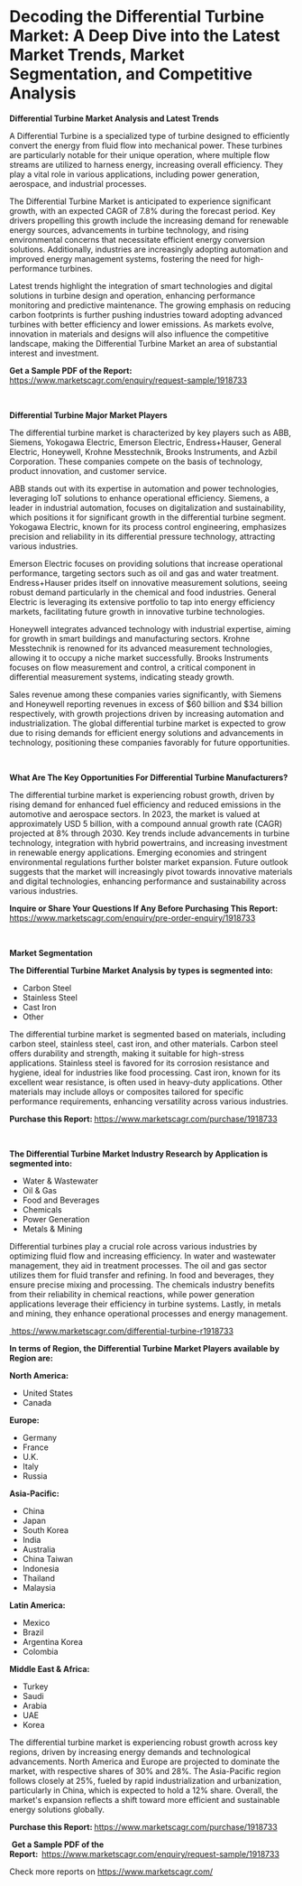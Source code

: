 <p><h1>Decoding the Differential Turbine Market: A Deep Dive into the Latest Market Trends, Market Segmentation, and Competitive Analysis</h1></p><p><strong>Differential Turbine Market Analysis and Latest Trends</strong></p>
<p><p>A Differential Turbine is a specialized type of turbine designed to efficiently convert the energy from fluid flow into mechanical power. These turbines are particularly notable for their unique operation, where multiple flow streams are utilized to harness energy, increasing overall efficiency. They play a vital role in various applications, including power generation, aerospace, and industrial processes.</p><p>The Differential Turbine Market is anticipated to experience significant growth, with an expected CAGR of 7.8% during the forecast period. Key drivers propelling this growth include the increasing demand for renewable energy sources, advancements in turbine technology, and rising environmental concerns that necessitate efficient energy conversion solutions. Additionally, industries are increasingly adopting automation and improved energy management systems, fostering the need for high-performance turbines.</p><p>Latest trends highlight the integration of smart technologies and digital solutions in turbine design and operation, enhancing performance monitoring and predictive maintenance. The growing emphasis on reducing carbon footprints is further pushing industries toward adopting advanced turbines with better efficiency and lower emissions. As markets evolve, innovation in materials and designs will also influence the competitive landscape, making the Differential Turbine Market an area of substantial interest and investment.</p></p>
<p><strong>Get a Sample PDF of the Report:&nbsp;</strong> <a href="https://www.marketscagr.com/enquiry/request-sample/1918733?utm_campaign=1166&utm_medium=2&utm_source=Github&utm_content=ia&utm_term=14012025&utm_id=differential-turbine">https://www.marketscagr.com/enquiry/request-sample/1918733</a></p>
<p>&nbsp;</p>
<p><strong>Differential Turbine Major Market Players</strong></p>
<p><p>The differential turbine market is characterized by key players such as ABB, Siemens, Yokogawa Electric, Emerson Electric, Endress+Hauser, General Electric, Honeywell, Krohne Messtechnik, Brooks Instruments, and Azbil Corporation. These companies compete on the basis of technology, product innovation, and customer service.</p><p>ABB stands out with its expertise in automation and power technologies, leveraging IoT solutions to enhance operational efficiency. Siemens, a leader in industrial automation, focuses on digitalization and sustainability, which positions it for significant growth in the differential turbine segment. Yokogawa Electric, known for its process control engineering, emphasizes precision and reliability in its differential pressure technology, attracting various industries.</p><p>Emerson Electric focuses on providing solutions that increase operational performance, targeting sectors such as oil and gas and water treatment. Endress+Hauser prides itself on innovative measurement solutions, seeing robust demand particularly in the chemical and food industries. General Electric is leveraging its extensive portfolio to tap into energy efficiency markets, facilitating future growth in innovative turbine technologies.</p><p>Honeywell integrates advanced technology with industrial expertise, aiming for growth in smart buildings and manufacturing sectors. Krohne Messtechnik is renowned for its advanced measurement technologies, allowing it to occupy a niche market successfully. Brooks Instruments focuses on flow measurement and control, a critical component in differential measurement systems, indicating steady growth.</p><p>Sales revenue among these companies varies significantly, with Siemens and Honeywell reporting revenues in excess of $60 billion and $34 billion respectively, with growth projections driven by increasing automation and industrialization. The global differential turbine market is expected to grow due to rising demands for efficient energy solutions and advancements in technology, positioning these companies favorably for future opportunities.</p></p>
<p>&nbsp;</p>
<p><strong>What Are The Key Opportunities For Differential Turbine Manufacturers?</strong></p>
<p><p>The differential turbine market is experiencing robust growth, driven by rising demand for enhanced fuel efficiency and reduced emissions in the automotive and aerospace sectors. In 2023, the market is valued at approximately USD 5 billion, with a compound annual growth rate (CAGR) projected at 8% through 2030. Key trends include advancements in turbine technology, integration with hybrid powertrains, and increasing investment in renewable energy applications. Emerging economies and stringent environmental regulations further bolster market expansion. Future outlook suggests that the market will increasingly pivot towards innovative materials and digital technologies, enhancing performance and sustainability across various industries.</p></p>
<p><strong>Inquire or Share Your Questions If Any Before Purchasing This Report:</strong> <a href="https://www.marketscagr.com/enquiry/pre-order-enquiry/1918733?utm_campaign=1166&utm_medium=2&utm_source=Github&utm_content=ia&utm_term=14012025&utm_id=differential-turbine">https://www.marketscagr.com/enquiry/pre-order-enquiry/1918733</a></p>
<p>&nbsp;</p>
<p><strong>Market Segmentation</strong></p>
<p><strong>The Differential Turbine Market Analysis by types is segmented into:</strong></p>
<p><ul><li>Carbon Steel</li><li>Stainless Steel</li><li>Cast Iron</li><li>Other</li></ul></p>
<p><p>The differential turbine market is segmented based on materials, including carbon steel, stainless steel, cast iron, and other materials. Carbon steel offers durability and strength, making it suitable for high-stress applications. Stainless steel is favored for its corrosion resistance and hygiene, ideal for industries like food processing. Cast iron, known for its excellent wear resistance, is often used in heavy-duty applications. Other materials may include alloys or composites tailored for specific performance requirements, enhancing versatility across various industries.</p></p>
<p><strong>Purchase this Report:&nbsp;</strong><a href="https://www.marketscagr.com/purchase/1918733?utm_campaign=1166&utm_medium=2&utm_source=Github&utm_content=ia&utm_term=14012025&utm_id=differential-turbine">https://www.marketscagr.com/purchase/1918733</a></p>
<p>&nbsp;</p>
<p><strong>The Differential Turbine Market Industry Research by Application is segmented into:</strong></p>
<p><ul><li>Water & Wastewater</li><li>Oil & Gas</li><li>Food and Beverages</li><li>Chemicals</li><li>Power Generation</li><li>Metals & Mining</li></ul></p>
<p><p>Differential turbines play a crucial role across various industries by optimizing fluid flow and increasing efficiency. In water and wastewater management, they aid in treatment processes. The oil and gas sector utilizes them for fluid transfer and refining. In food and beverages, they ensure precise mixing and processing. The chemicals industry benefits from their reliability in chemical reactions, while power generation applications leverage their efficiency in turbine systems. Lastly, in metals and mining, they enhance operational processes and energy management.</p></p>
<p><a href="https://www.marketscagr.com/differential-turbine-r1918733?utm_campaign=1166&utm_medium=2&utm_source=Github&utm_content=ia&utm_term=14012025&utm_id=differential-turbine">&nbsp;https://www.marketscagr.com/differential-turbine-r1918733</a></p>
<p><strong>In terms of Region, the Differential Turbine Market Players available by Region are:</strong></p>
<p>
    <p> <strong> North America: </strong>
        <ul>
            <li>United States</li>
            <li>Canada</li>
        </ul>
        </p> 
    <p> <strong> Europe: </strong>
        <ul>
            <li>Germany</li>
            <li>France</li>
            <li>U.K.</li>
            <li>Italy</li>
            <li>Russia</li>
        </ul>
        </p> 
    <p> <strong> Asia-Pacific: </strong>
        <ul>
            <li>China</li>
            <li>Japan</li>
            <li>South Korea</li>
            <li>India</li>
            <li>Australia</li>
            <li>China Taiwan</li>
            <li>Indonesia</li>
            <li>Thailand</li>
            <li>Malaysia</li>
        </ul>
        </p> 
    <p> <strong> Latin America: </strong>
        <ul>
            <li>Mexico</li>
            <li>Brazil</li>
            <li>Argentina Korea</li>
            <li>Colombia</li>
        </ul>
        </p> 
    <p> <strong> Middle East & Africa: </strong>
        <ul>
            <li>Turkey</li>
            <li>Saudi</li>
            <li>Arabia</li>
            <li>UAE</li>
            <li>Korea</li>
        </ul>
    </p>
    </p>
<p><p>The differential turbine market is experiencing robust growth across key regions, driven by increasing energy demands and technological advancements. North America and Europe are projected to dominate the market, with respective shares of 30% and 28%. The Asia-Pacific region follows closely at 25%, fueled by rapid industrialization and urbanization, particularly in China, which is expected to hold a 12% share. Overall, the market's expansion reflects a shift toward more efficient and sustainable energy solutions globally.</p></p>
<p><strong>Purchase this Report: </strong><a href="https://www.marketscagr.com/purchase/1918733?utm_campaign=1166&utm_medium=2&utm_source=Github&utm_content=ia&utm_term=14012025&utm_id=differential-turbine">https://www.marketscagr.com/purchase/1918733</a></p>
<p>&nbsp;<strong>Get a Sample PDF of the Report:&nbsp;&nbsp;</strong><a href="https://www.marketscagr.com/enquiry/request-sample/1918733?utm_campaign=1166&utm_medium=2&utm_source=Github&utm_content=ia&utm_term=14012025&utm_id=differential-turbine">https://www.marketscagr.com/enquiry/request-sample/1918733</a></p>
<p><strong></strong></p>
<p>Check more reports on <a href="https://www.marketscagr.com/?utm_campaign=1166&utm_medium=2&utm_source=Github&utm_content=ia&utm_term=14012025&utm_id=differential-turbine">https://www.marketscagr.com/</a></p>